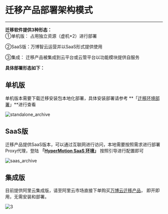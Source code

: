 # 迁移产品部署架构模式
---

**迁移软件提供3种形态：**</br>
①单机版： 占用独立资源（虚机*2）进行部署 </br>

②SaaS版：万博智云运营并以SaaS形式提供使用</br>

③集成：   迁移产品被集成到云平台或云管平台以功能模块提供自服务</br>

**具体部署形态如下：**

## 单机版

单机版本需要下载迁移安装包本地化部署，具体安装部署请参考 **「[迁移环境部署](standalone/aliyun/premise.md)」**进行查看

![standalone_archive](https://oneprocloud.oss-cn-beijing.aliyuncs.com/_images/standalone/deparch_standalone.png ':size=50%')


## SaaS版

迁移产品提供SaaS版本，可以通过互联网进行访问，本地需要按照需求进行部署Proxy代理，登陆 **「[HyperMotion SaaS 环境](https://hypermotion.oneprocloud.com)」** 按照引导进行配置即可

![saas_archive](https://oneprocloud.oss-cn-beijing.aliyuncs.com/_images/standalone/deparch_saas.png ':size=50%')

## 集成版

目前提供阿里云集成版，请至阿里云市场直接下单购买[万博云迁移产品](https://market.aliyun.com/products/205872008/cmgj00041041.html#sku=yuncode35041000010)， 即开即用，无需安装和部署。

![3](https://oneprocloud.oss-cn-beijing.aliyuncs.com/_images/03.png ':size=50%')